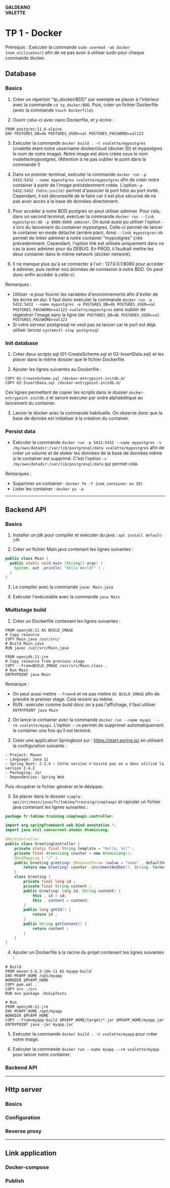 **GALDEANO**  
**VALETTE**
# TP 1 - Docker

Prérequis : Exécuter la commande `sudo usermod -aG docker {nom_utilisateur}` afin de ne pas avoir à utiliser sudo pour chaque commande docker.

## Database
### Basics

1. Créer un répertoir "tp_docker/BDD" par exemple se placer à l'intérieur avec la commande `cd tp_docker/BDD`. Puis, créer un fichier Dockerfile (avec la commande `touch Dockerfile`).

2. Ouvrir celui-ci avec nano Dockerfile, et y écrire : 
~~~ 
FROM postgres:11.6-alpine
ENV POSTGRES_DB=db POSTGRES_USER=val POSTGRES_PASSWORD=val123
~~~

3. Exécuter la commande `docker build . -t vvalette/mypostgres` (vvalette étant notre ussername dockercloud (docker ID) et mypostgres le nom de notre image). Notre image est alors créée sous le nom vvalette/mypostgres. (Attention à ne pas oublier le point dans la commande !)

4. Dans un premier terminal, exécuter la commande `docker run -p 5432:5432 --name mypostgres vvalette/mypostgres` afin de créer notre container à partir de l'image précédemment créée. L'option `-p 5432:5432 (hôte:invité)` permet d'associer le port hôte au port invité. Cependant, il est déconseillé de le faire car il est plus sécurisé de ne pas avoir accès à la base de données directement.

5. Pour accéder à notre BDD postgres on peut utiliser adminer. Pour cela, dans un second terminal, exéctuer la commande `docker run --link mypostgres:db -p 8080:8080 adminer`. On aurai aussi pu utiliser l'option `-d` lors du lancement du container mypostgres. Celle-ci permet de lancer le container en mode détaché (arrière plan). Ainsi `--link mypostgres:db` permet de linker adminer à notre container "mypostgres" créé précedemment. Cependant, l'option link est utilisée uniquement dans ce cas la avec adminer pour du DEBUG. En PROD, il faudrait mettre les deux container dans le même network (docker network).

6. Il ne manque plus qu'à se connecter à l'url : 127.0.0.1:8080 pour accèder à adminer, puis rentrer nos données de connexion à notre BDD. On peut donc enfin accèder à celle-ci.

Remarques : 
- Utiliser -e pour fournir les variables d'environnements afin d'éviter de les écrire en dur. Il faut donc exécuter la commande `docker run -p 5432:5432 --name mypostgres -e POSTGRES_DB=db POSTGRES_USER=val POSTGRES_PASSWORD=val123 vvalette/mypostgres` sans oublier de régénérer l'image sans la ligne `ENV POSTGRES_DB=db POSTGRES_USER=val POSTGRES_PASSWORD=val123`
- Si votre serveur postgresql ne veut pas se lancer car le port est déjà utilisé: lancez  `systemctl stop postgresql`


### Init database

1. Créer deux scripts sql (01-CreateScheme.sql et 02-InsertData.sql) et les placer dans le même dossier que le fichier Dockerfile.

2. Ajouter les lignes suivantes au Dockerfile :
```
COPY 01-CreateScheme.sql /docker-entrypoint-initdb.d/
COPY 02-InsertData.sql /docker-entrypoint-initdb.d/
```
Ces lignes permettent de copier les scripts dans le dossier `docker-entrypoint-initdb.d` et seront exécuter par ordre alphabétique au lancement du container.

3. Lancer le docker avec la commande habituelle. On observe donc que la base de donnée est initialiser à la création du container.

### Persist data

- Exécuter la commande `docker run -p 5432:5432 --name mypostgres -v /my/own/datadir:/var/lib/postgresql/data vvalette/mypostgres` afin de créer un volume et de stoker les données de la base de données même si le container est supprimé. C'est l'option `-v /my/own/datadir:/var/lib/postgresql/data` qui permet cela.

Remarques :
- Supprimer un container : `docker fm -f {nom_container ou ID)`
- Lister les container : `docker ps -a`

---

## Backend API
### Basics

1. Installer un jdk pour compiler et exécuter du java : `apt install default-jdk`

2. Créer un fichier Main.java contenant les lignes suivantes :
```java
public class Main {
  public static void main (String[] args) {
    System. out .println( "Hello World!" ) ;
  }
}
```

3. Le compiler avec la commande `javac Main.java`

4. Exécuter l'exécutable avec la commande `java Main`

### Multistage build

1. Créer un Dockerfile contenant les lignes suivantes : 
```
FROM openjdk:11 AS BUILD_IMAGE
# Copy resource 
COPY Main.java /usr/src/
# Build Main.java
RUN javac /usr/src/Main.java

FROM openjdk:11-jre
# Copy resource from previous stage
COPY --from=BUILD_IMAGE /usr/src/Main.class .
# Run Main
ENTRYPOINT java Main
```
Remarque : 
- On peut aussi mettre `--from=0` et ne pas mettre `AS BUILD_IMAGE` afin de prendre le premier stage. Cela revient au même.
- RUN : exécuter comme build donc on a pas l'affichage, il faut utiliser `ENTRYPOINT java Main`

2. On lance le container avec la commande `docker run --name myapi  -- rm vvalette/myapi`. L'option `--rm` permet de supprimer automatiquement le container une fois qu'il est terminé.

3. Créer une application Springboot sur : https://start.spring.io/ en utilisant la configuration suivante :
```
- Project: Maven
- Language: Java 11
- Spring Boot: 2.2.4 : Cette version n'existe pas on a donc utilisé la version 2.4.2
- Packaging: Jar
- Dependencies: Spring Web
```

Puis récupérer le fichier générer et le dézipper.

3. Se placer dans le dossier `simple-api/src/main/java/fr/takima/training/simpleapi` et rajouter un fichier java contenant les lignes suivantes :
```java
package fr.takima.training.simpleapi.controller;

import org.springframework.web.bind.annotation.*;
import java.util.concurrent.atomic.AtomicLong;

@RestController
public class GreetingController {
	private static final String template = "Hello, %s!" ;
	private final AtomicLong counter = new AtomicLong();
	@GetMapping ( "/" )
	public Greeting greeting( @RequestParam (value = "name" , defaultValue = "World" ) String name) {
		return new Greeting( counter .incrementAndGet(), String. format ( template , name));
	}
	class Greeting {
		private final long id ;
		private final String content ;
		public Greeting( long id, String content) {
			this . id = id;
			this . content = content;
		}
		public long getId() {
			return id ;
		}
		public String getContent() {
			return content ;
		}
	}
}
```

4. Ajouter un Dockerfile à la racine du projet contenant les lignes suivantes : 
```
# Build
FROM maven:3.6.3-jdk-11 AS myapp-build
ENV MYAPP_HOME /opt/myapp
WORKDIR $MYAPP_HOME
COPY pom.xml .
COPY src ./src
RUN mvn package -DskipTests

# Run
FROM openjdk:11-jre
ENV MYAPP_HOME /opt/myapp
WORKDIR $MYAPP_HOME
COPY --from=myapp-build $MYAPP_HOME/target/*.jar $MYAPP_HOME/myapp.jar
ENTRYPOINT java -jar myapp.jar
```

5. Exécuter la commande `docker build . -t vvalette/myapp` pour créer notre image.

6. Exécuter la commande `docker run --name myapp --rm vvalette/myapp` pour lancer notre container.

### Backend API

---

## Http server
### Basics
### Configuration
### Reverse proxy

---

## Link application
### Docker-compose
### Publish

